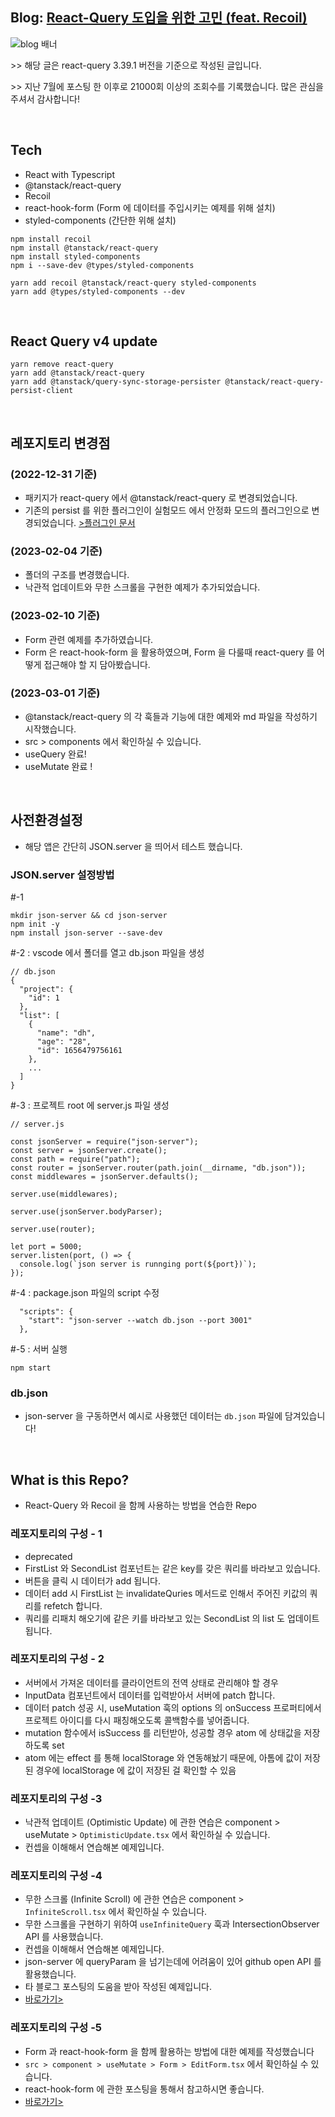 ## Blog: <a href="https://tech.osci.kr/react-query/" target="_blank">React-Query 도입을 위한 고민 (feat. Recoil)</a>

<img src="https://user-images.githubusercontent.com/82820237/216752487-52cf59e8-0a5e-4640-8235-0f15abe20ba4.png" alt="blog 배너">
<p>>> 해당 글은 react-query 3.39.1 버전을 기준으로 작성된 글입니다.</p>
<p>>> 지난 7월에 포스팅 한 이후로 21000회 이상의 조회수를 기록했습니다. 많은 관심을 주셔서 감사합니다!</p>
<br/>

## Tech

- React with Typescript
- @tanstack/react-query
- Recoil
- react-hook-form (Form 에 데이터를 주입시키는 예제를 위해 설치)
- styled-components (간단한 위해 설치)

```
npm install recoil
npm install @tanstack/react-query
npm install styled-components
npm i --save-dev @types/styled-components

yarn add recoil @tanstack/react-query styled-components
yarn add @types/styled-components --dev
```

<br/>

## React Query v4 update

```
yarn remove react-query
yarn add @tanstack/react-query
yarn add @tanstack/query-sync-storage-persister @tanstack/react-query-persist-client
```

<br/>

## 레포지토리 변경점

### (2022-12-31 기준)

- 패키지가 react-query 에서 @tanstack/react-query 로 변경되었습니다.
- 기존의 persist 를 위한 플러그인이 실험모드 에서 안정화 모드의 플러그인으로 변경되었습니다.
  <a href="https://tanstack.com/query/v4/docs/react/plugins/createSyncStoragePersister">>플러그인 문서</a>

### (2023-02-04 기준)

- 폴더의 구조를 변경했습니다.
- 낙관적 업데이트와 무한 스크롤을 구현한 예제가 추가되었습니다.

### (2023-02-10 기준)

- Form 관련 예제를 추가하였습니다.
- Form 은 react-hook-form 을 활용하였으며, Form 을 다룰때 react-query 를 어떻게 접근해야 할 지 담아봤습니다.

### (2023-03-01 기준)

- @tanstack/react-query 의 각 훅들과 기능에 대한 예제와 md 파일을 작성하기 시작했습니다.
- src > components 에서 확인하실 수 있습니다.
- useQuery 완료!
- useMutate 완료 !

<br/>

## 사전환경설정

- 해당 앱은 간단히 JSON.server 을 띄어서 테스트 했습니다.

### JSON.server 설정방법

#-1

```
mkdir json-server && cd json-server
npm init -y
npm install json-server --save-dev
```

#-2 : vscode 에서 폴더를 열고 db.json 파일을 생성

```
// db.json
{
  "project": {
    "id": 1
  },
  "list": [
    {
      "name": "dh",
      "age": "28",
      "id": 1656479756161
    },
    ...
  ]
}
```

#-3 : 프로젝트 root 에 server.js 파일 생성

```
// server.js

const jsonServer = require("json-server");
const server = jsonServer.create();
const path = require("path");
const router = jsonServer.router(path.join(__dirname, "db.json"));
const middlewares = jsonServer.defaults();

server.use(middlewares);

server.use(jsonServer.bodyParser);

server.use(router);

let port = 5000;
server.listen(port, () => {
  console.log(`json server is runnging port(${port})`);
});

```

#-4 : package.json 파일의 script 수정

```
  "scripts": {
    "start": "json-server --watch db.json --port 3001"
  },
```

#-5 : 서버 실행

```
npm start
```

### db.json

- json-server 을 구동하면서 예시로 사용했던 데이터는 `db.json` 파일에 담겨있습니다!

<br/>

## What is this Repo?

- React-Query 와 Recoil 을 함께 사용하는 방법을 연습한 Repo

### 레포지토리의 구성 - 1

- deprecated
- FirstList 와 SecondList 컴포넌트는 같은 key를 갖은 쿼리를 바라보고 있습니다.
- 버튼을 클릭 시 데이터가 add 됩니다.
- 데이터 add 시 FirstList 는 invalidateQuries 메서드로 인해서 주어진 키값의 쿼리를 refetch 합니다.
- 쿼리를 리패치 해오기에 같은 키를 바라보고 있는 SecondList 의 list 도 업데이트 됩니다.
  <br/>

### 레포지토리의 구성 - 2

- 서버에서 가져온 데이터를 클라이언트의 전역 상태로 관리해야 할 경우
- InputData 컴포넌트에서 데이터를 입력받아서 서버에 patch 합니다.
- 데이터 patch 성공 시, useMutation 훅의 options 의 onSuccess 프로퍼티에서 프로젝트 아이디를 다시 패칭해오도록 콜백함수를 넣어줍니다.
- mutation 함수에서 isSuccess 를 리턴받아, 성공할 경우 atom 에 상태값을 저장하도록 set
- atom 에는 effect 를 통해 localStorage 와 연동해놨기 때문에, 아톰에 값이 저장된 경우에 localStorage 에 값이 저장된 걸 확인할 수 있음
  <br/>

### 레포지토리의 구성 -3

- 낙관적 업데이트 (Optimistic Update) 에 관한 연습은 component > useMutate > `OptimisticUpdate.tsx` 에서 확인하실 수 있습니다.
- 컨셉을 이해해서 연습해본 예제입니다.
  <br/>

### 레포지토리의 구성 -4

- 무한 스크롤 (Infinite Scroll) 에 관한 연습은 component > `InfiniteScroll.tsx` 에서 확인하실 수 있습니다.
- 무한 스크롤을 구현하기 위하여 `useInfiniteQuery` 훅과 IntersectionObserver API 를 사용했습니다.
- 컨셉을 이해해서 연습해본 예제입니다.
- json-server 에 queryParam 을 넘기는데에 어려움이 있어 github open API 를 활용했습니다.
- 타 블로그 포스팅의 도움을 받아 작성된 예제입니다.
- <a href="https://velog.io/@wmc1415/react-query%EB%A5%BC-%EC%9D%B4%EC%9A%A9%ED%95%9C-infinity-scroll-%EA%B5%AC%ED%98%84%ED%95%98%EA%B8%B0">바로가기></a>

### 레포지토리의 구성 -5

- Form 과 react-hook-form 을 함께 활용하는 방법에 대한 예제를 작성했습니다
- `src > component > useMutate > Form > EditForm.tsx` 에서 확인하실 수 있습니다.
- react-hook-form 에 관한 포스팅을 통해서 참고하시면 좋습니다.
- <a href="https://tech.osci.kr/2023/01/09/react-hook-form-series-3/">바로가기></a>
